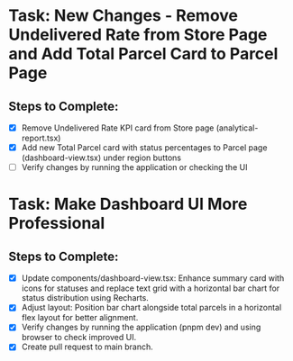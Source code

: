 # Task: New Changes - Remove Undelivered Rate from Store Page and Add Total Parcel Card to Parcel Page

## Steps to Complete:
- [x] Remove Undelivered Rate KPI card from Store page (analytical-report.tsx)
- [x] Add new Total Parcel card with status percentages to Parcel page (dashboard-view.tsx) under region buttons
- [ ] Verify changes by running the application or checking the UI

# Task: Make Dashboard UI More Professional

## Steps to Complete:
- [x] Update components/dashboard-view.tsx: Enhance summary card with icons for statuses and replace text grid with a horizontal bar chart for status distribution using Recharts.
- [x] Adjust layout: Position bar chart alongside total parcels in a horizontal flex layout for better alignment.
- [x] Verify changes by running the application (pnpm dev) and using browser to check improved UI.
- [x] Create pull request to main branch.
